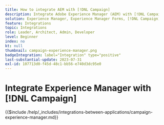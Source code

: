 ```yaml
---
title: How to integrate AEM with [!DNL Campaign]
description: Integrate Adobe Experience Manager (AEM) with [!DNL Campaign] to create and manage email campaigns.
solution: Experience Manager, Experience Manager Forms, [!DNL Campaign], [!DNL Campaign] v8, [!DNL Campaign] Standard, [!DNL Campaign] Classic v7
feature: Integrations
topic: Integrations
role: Leader, Architect, Admin, Developer
level: Beginner
index: no
kt: null
thumbnail: campaign-experience-manager.png
badgeIntegration: label="Integration" type="positive"
last-substantial-update: 2023-07-31
exl-id: 107713d0-f45d-48c1-bb56-e740d3dc95e0
---
```

# Integrate Experience Manager with [!DNL Campaign]

{{$include /help/_includes/integrations-between-applications/campaign-experience-manager.md}}
